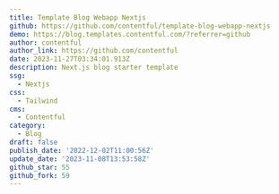 ```yaml
---
title: Template Blog Webapp Nextjs
github: https://github.com/contentful/template-blog-webapp-nextjs
demo: https://blog.templates.contentful.com/?referrer=github
author: contentful
author_link: https://github.com/contentful
date: 2023-11-27T03:34:01.913Z
description: Next.js blog starter template
ssg:
  - Nextjs
css:
  - Tailwind
cms:
  - Contentful
category:
  - Blog
draft: false
publish_date: '2022-12-02T11:00:56Z'
update_date: '2023-11-08T13:53:58Z'
github_star: 55
github_fork: 59
---
```

